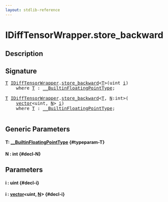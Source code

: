 ```yaml
---
layout: stdlib-reference
---
```


# IDiffTensorWrapper\.store\_backward

## Description





## Signature 

<pre>
<a href="/stdlib-reference/interfaces/idifftensorwrapper-015b/store_backward#typeparam-T" class="code_type">T</a> <a href="/stdlib-reference/interfaces/idifftensorwrapper-015b/index" class="code_type">IDiffTensorWrapper</a>.<a href="/stdlib-reference/interfaces/idifftensorwrapper-015b/store_backward">store_backward</a>&lt;<a href="/stdlib-reference/interfaces/idifftensorwrapper-015b/store_backward#typeparam-T" class="code_type">T</a>&gt;(<span class="code_keyword">uint</span> <a href="/stdlib-reference/interfaces/idifftensorwrapper-015b/store_backward#decl-i" class="code_param">i</a>)
    <span class='code_keyword'>where</span> <a href="/stdlib-reference/interfaces/idifftensorwrapper-015b/store_backward#typeparam-T" class="code_type">T</a> : <a href="/stdlib-reference/interfaces/0_builtinfloatingpointtype-029hm/index" class="code_type">__BuiltinFloatingPointType</a>;

<a href="/stdlib-reference/interfaces/idifftensorwrapper-015b/store_backward#typeparam-T" class="code_type">T</a> <a href="/stdlib-reference/interfaces/idifftensorwrapper-015b/index" class="code_type">IDiffTensorWrapper</a>.<a href="/stdlib-reference/interfaces/idifftensorwrapper-015b/store_backward">store_backward</a>&lt;<a href="/stdlib-reference/interfaces/idifftensorwrapper-015b/store_backward#typeparam-T" class="code_type">T</a>, <a href="/stdlib-reference/interfaces/idifftensorwrapper-015b/store_backward#decl-N" class="code_var">N</a>:<span class="code_keyword">int</span>&gt;(
    <a href="/stdlib-reference/types/vector/index" class="code_type">vector</a>&lt;<span class="code_keyword">uint</span>, <a href="/stdlib-reference/interfaces/idifftensorwrapper-015b/store_backward#decl-N" class="code_var">N</a>&gt; <a href="/stdlib-reference/interfaces/idifftensorwrapper-015b/store_backward#decl-i" class="code_param">i</a>)
    <span class='code_keyword'>where</span> <a href="/stdlib-reference/interfaces/idifftensorwrapper-015b/store_backward#typeparam-T" class="code_type">T</a> : <a href="/stdlib-reference/interfaces/0_builtinfloatingpointtype-029hm/index" class="code_type">__BuiltinFloatingPointType</a>;

</pre>

## Generic Parameters

#### T: [\_\_BuiltinFloatingPointType](/stdlib-reference/interfaces/0_builtinfloatingpointtype-029hm/index) {#typeparam-T}
#### N  : int {#decl-N}

## Parameters

#### i  : uint {#decl-i}
#### i  : [vector](/stdlib-reference/types/vector/index)\<uint, [N](/stdlib-reference/types/vector/index#decl-N)\> {#decl-i}

